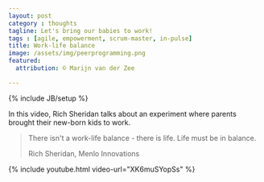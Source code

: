 ```yaml
---
layout: post
category : thoughts
tagline: Let's bring our babies to work!
tags : [agile, empowerment, scrum-master, in-pulse]
title: Work-life balance
image: /assets/img/peerprogramming.png
featured:
  attribution: © Marijn van der Zee

---
```

{% include JB/setup %}

In this video, Rich Sheridan talks about an experiment where parents 
brought their new-born kids to work. 

> There isn't a work-life balance - 
> there is life.
> Life must be in balance. 
> 
> Rich Sheridan, Menlo Innovations

 

{% include youtube.html video-url="XK6muSYopSs" %}
